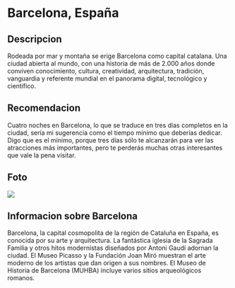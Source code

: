 # Barcelona, España

## Descripcion
Rodeada por mar y montaña se erige Barcelona como capital catalana. Una ciudad abierta al mundo, con una historia de más de 2.000 años donde conviven conocimiento, cultura, creatividad, arquitectura, tradición, vanguardia y referente mundial en el panorama digital, tecnológico y científico.

## Recomendacion
Cuatro noches en Barcelona, ​​lo que se traduce en tres días completos en la ciudad, sería mi sugerencia como el tiempo mínimo que deberías dedicar. Digo que es el mínimo, porque tres días sólo te alcanzarán para ver las atracciones más importantes, pero te perderás muchas otras interesantes que vale la pena visitar.

## Foto
![](https://hips.hearstapps.com/hmg-prod/images/barcelona-city-skyline-with-sagrada-familia-royalty-free-image-1692960079.jpg)

## Informacion sobre Barcelona
Barcelona, la capital cosmopolita de la región de Cataluña en España, es conocida por su arte y arquitectura. La fantástica iglesia de la Sagrada Familia y otros hitos modernistas diseñados por Antoni Gaudí adornan la ciudad. El Museo Picasso y la Fundación Joan Miró muestran el arte moderno de los artistas que dan origen a sus nombres. El Museo de Historia de Barcelona (MUHBA) incluye varios sitios arqueológicos romanos.